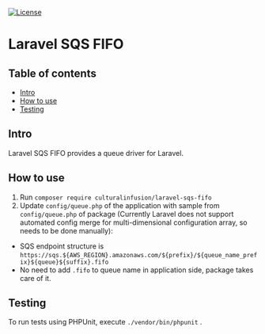 [![License](http://poser.pugx.org/culturalinfusion/laravel-sqs-fifo/license)](https://packagist.org/packages/culturalinfusion/laravel-sqs-fifo)

# Laravel SQS FIFO

## Table of contents

* [Intro](#intro)
* [How to use](#how-to-use)
* [Testing](#testing)

## Intro

Laravel SQS FIFO provides a queue driver for Laravel.

## How to use

1. Run `composer require culturalinfusion/laravel-sqs-fifo` 
2. Update `config/queue.php` of the application with sample from `config/queue.php` of package (Currently Laravel does not support automated config merge for multi-dimensional configuration array, so needs to be done manually):
  + SQS endpoint structure is `https://sqs.${AWS_REGION}.amazonaws.com/${prefix}/${queue_name_prefix}${queue}${suffix}.fifo` 
  + No need to add `.fifo` to queue name in application side, package takes care of it.

## Testing

To run tests using PHPUnit, execute `./vendor/bin/phpunit` .
